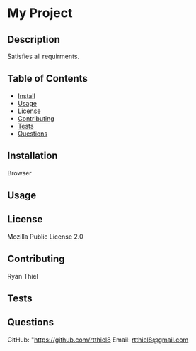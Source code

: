 
  # My Project

  ## **Description**
  <p>Satisfies all requirments.</p>

  ## **Table of Contents**
  <nav>
    <ul>
      <li><a href="#installatiob">Install</a></li>
      <li><a href="#usage">Usage</a></li>
      <li><a href="#license">License</a></li>
      <li><a href="#contributing">Contributing</a></li>
      <li><a href="#tests">Tests</a></li>
      <li><a href="#questions">Questions</a></li>
    </ul>
  </nav>


  ## **Installation**
   <p>Browser</p>

 
  ## **Usage**

 
  ## **License**
   Mozilla Public License 2.0
  
  ## **Contributing**
   Ryan Thiel

  
  ## **Tests**
  
  ## **Questions**
  GitHub: "https://github.com/rtthiel8
  Email: rtthiel8@gmail.com
